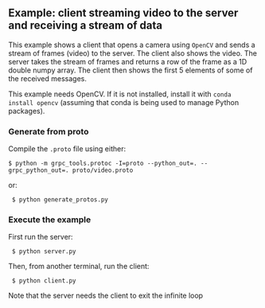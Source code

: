 ## Example: client streaming video to the server and receiving a stream of data

This example shows a client that opens a camera using `OpenCV` and sends a stream of frames (video) to the server. The client also shows the video. The server takes the stream of frames and returns a row of the frame as a 1D double numpy array. The client then shows the first 5 elements of some of the received messages.

This example needs OpenCV. If it is not installed, install it with `conda install opencv` (assuming that conda is being used to manage Python packages).

### Generate from proto

Compile the `.proto` file using either:

	$ python -m grpc_tools.protoc -I=proto --python_out=. --grpc_python_out=. proto/video.proto

or:

     $ python generate_protos.py

### Execute the example

First run the server:

     $ python server.py

Then, from another terminal, run the client:

     $ python client.py

Note that the server needs the client to exit the infinite loop